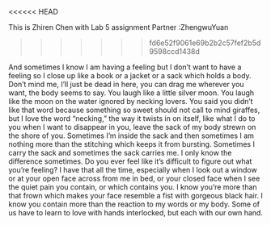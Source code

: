 <<<<<< HEAD

This is Zhiren Chen with Lab 5 assignment
Partner :ZhengwuYuan
>>>>>>> fd6e52f9061e69b2b2c57fef2b5d9598ccd1438d

And sometimes I know I am having a feeling
but I don’t want to have a feeling so I close up
like a book or a jacket or a sack which holds
a body. Don’t mind me, I’ll just be dead in here,
you can drag me wherever you want, the body
seems to say. You laugh like a little silver moon.
You laugh like the moon on the water ignored
by necking lovers. You said you didn’t like that word
because something so sweet should not call to mind
giraffes, but I love the word “necking,” the way it twists
in on itself, like what I do to you when I want
to disappear in you, leave the sack of my body
strewn on the shore of you. Sometimes I’m inside
the sack and then sometimes I am nothing more
than the stitching which keeps it from bursting.
Sometimes I carry the sack and sometimes the sack
carries me. I only know the difference sometimes.
Do you ever feel like it’s difficult to figure out
what you’re feeling? I have that all the time, especially
when I look out a window or at your open face
across from me in bed, or your closed face
when I see the quiet pain you contain, or which
contains you. I know you’re more than that
frown which makes your face resemble a fist
with gorgeous black hair. I know you contain more
than the reaction to my words or my body.
Some of us have to learn to love with hands
interlocked, but each with our own hand.

